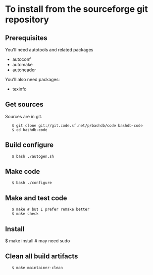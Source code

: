 # To install from the sourceforge git repository

## Prerequisites

You'll need autotools and related packages

* autoconf
* automake
* autoheader

You'll also need packages:

* texinfo

## Get sources

Sources are in git.

```
   $ git clone git://git.code.sf.net/p/bashdb/code bashdb-code
   $ cd bashdb-code
```

## Build configure

```
   $ bash ./autogen.sh
```

## Make code

```
   $ bash ./configure
```

## Make and test code

```
   $ make # but I prefer remake better
   $ make check
```

## Install
   $ make install # may need sudo


## Clean all build artifacts

```
   $ make maintainer-clean
```
